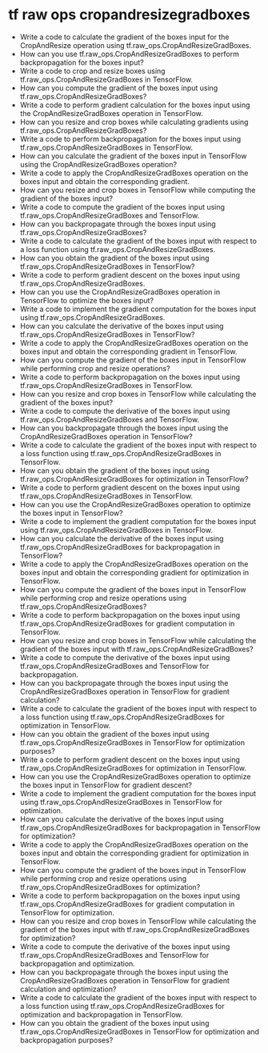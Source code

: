# tf raw ops cropandresizegradboxes

- Write a code to calculate the gradient of the boxes input for the CropAndResize operation using tf.raw_ops.CropAndResizeGradBoxes.
- How can you use tf.raw_ops.CropAndResizeGradBoxes to perform backpropagation for the boxes input?
- Write a code to crop and resize boxes using tf.raw_ops.CropAndResizeGradBoxes in TensorFlow.
- How can you compute the gradient of the boxes input using tf.raw_ops.CropAndResizeGradBoxes?
- Write a code to perform gradient calculation for the boxes input using the CropAndResizeGradBoxes operation in TensorFlow.
- How can you resize and crop boxes while calculating gradients using tf.raw_ops.CropAndResizeGradBoxes?
- Write a code to perform backpropagation for the boxes input using tf.raw_ops.CropAndResizeGradBoxes in TensorFlow.
- How can you calculate the gradient of the boxes input in TensorFlow using the CropAndResizeGradBoxes operation?
- Write a code to apply the CropAndResizeGradBoxes operation on the boxes input and obtain the corresponding gradient.
- How can you resize and crop boxes in TensorFlow while computing the gradient of the boxes input?
- Write a code to compute the gradient of the boxes input using tf.raw_ops.CropAndResizeGradBoxes and TensorFlow.
- How can you backpropagate through the boxes input using tf.raw_ops.CropAndResizeGradBoxes?
- Write a code to calculate the gradient of the boxes input with respect to a loss function using tf.raw_ops.CropAndResizeGradBoxes.
- How can you obtain the gradient of the boxes input using tf.raw_ops.CropAndResizeGradBoxes in TensorFlow?
- Write a code to perform gradient descent on the boxes input using tf.raw_ops.CropAndResizeGradBoxes.
- How can you use the CropAndResizeGradBoxes operation in TensorFlow to optimize the boxes input?
- Write a code to implement the gradient computation for the boxes input using tf.raw_ops.CropAndResizeGradBoxes.
- How can you calculate the derivative of the boxes input using tf.raw_ops.CropAndResizeGradBoxes in TensorFlow?
- Write a code to apply the CropAndResizeGradBoxes operation on the boxes input and obtain the corresponding gradient in TensorFlow.
- How can you compute the gradient of the boxes input in TensorFlow while performing crop and resize operations?
- Write a code to perform backpropagation on the boxes input using tf.raw_ops.CropAndResizeGradBoxes in TensorFlow.
- How can you resize and crop boxes in TensorFlow while calculating the gradient of the boxes input?
- Write a code to compute the derivative of the boxes input using tf.raw_ops.CropAndResizeGradBoxes and TensorFlow.
- How can you backpropagate through the boxes input using the CropAndResizeGradBoxes operation in TensorFlow?
- Write a code to calculate the gradient of the boxes input with respect to a loss function using tf.raw_ops.CropAndResizeGradBoxes in TensorFlow.
- How can you obtain the gradient of the boxes input using tf.raw_ops.CropAndResizeGradBoxes for optimization in TensorFlow?
- Write a code to perform gradient descent on the boxes input using tf.raw_ops.CropAndResizeGradBoxes in TensorFlow.
- How can you use the CropAndResizeGradBoxes operation to optimize the boxes input in TensorFlow?
- Write a code to implement the gradient computation for the boxes input using tf.raw_ops.CropAndResizeGradBoxes in TensorFlow.
- How can you calculate the derivative of the boxes input using tf.raw_ops.CropAndResizeGradBoxes for backpropagation in TensorFlow?
- Write a code to apply the CropAndResizeGradBoxes operation on the boxes input and obtain the corresponding gradient for optimization in TensorFlow.
- How can you compute the gradient of the boxes input in TensorFlow while performing crop and resize operations using tf.raw_ops.CropAndResizeGradBoxes?
- Write a code to perform backpropagation on the boxes input using tf.raw_ops.CropAndResizeGradBoxes for gradient computation in TensorFlow.
- How can you resize and crop boxes in TensorFlow while calculating the gradient of the boxes input with tf.raw_ops.CropAndResizeGradBoxes?
- Write a code to compute the derivative of the boxes input using tf.raw_ops.CropAndResizeGradBoxes and TensorFlow for backpropagation.
- How can you backpropagate through the boxes input using the CropAndResizeGradBoxes operation in TensorFlow for gradient calculation?
- Write a code to calculate the gradient of the boxes input with respect to a loss function using tf.raw_ops.CropAndResizeGradBoxes for optimization in TensorFlow.
- How can you obtain the gradient of the boxes input using tf.raw_ops.CropAndResizeGradBoxes in TensorFlow for optimization purposes?
- Write a code to perform gradient descent on the boxes input using tf.raw_ops.CropAndResizeGradBoxes for optimization in TensorFlow.
- How can you use the CropAndResizeGradBoxes operation to optimize the boxes input in TensorFlow for gradient descent?
- Write a code to implement the gradient computation for the boxes input using tf.raw_ops.CropAndResizeGradBoxes in TensorFlow for optimization.
- How can you calculate the derivative of the boxes input using tf.raw_ops.CropAndResizeGradBoxes for backpropagation in TensorFlow for optimization?
- Write a code to apply the CropAndResizeGradBoxes operation on the boxes input and obtain the corresponding gradient for optimization in TensorFlow.
- How can you compute the gradient of the boxes input in TensorFlow while performing crop and resize operations using tf.raw_ops.CropAndResizeGradBoxes for optimization?
- Write a code to perform backpropagation on the boxes input using tf.raw_ops.CropAndResizeGradBoxes for gradient computation in TensorFlow for optimization.
- How can you resize and crop boxes in TensorFlow while calculating the gradient of the boxes input with tf.raw_ops.CropAndResizeGradBoxes for optimization?
- Write a code to compute the derivative of the boxes input using tf.raw_ops.CropAndResizeGradBoxes and TensorFlow for backpropagation and optimization.
- How can you backpropagate through the boxes input using the CropAndResizeGradBoxes operation in TensorFlow for gradient calculation and optimization?
- Write a code to calculate the gradient of the boxes input with respect to a loss function using tf.raw_ops.CropAndResizeGradBoxes for optimization and backpropagation in TensorFlow.
- How can you obtain the gradient of the boxes input using tf.raw_ops.CropAndResizeGradBoxes in TensorFlow for optimization and backpropagation purposes?